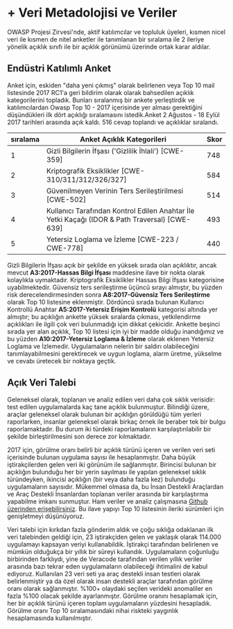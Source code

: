 # + Veri Metadolojisi ve Veriler

OWASP Projesi Zirvesi'nde, aktif katılımcılar ve topluluk üyeleri, kısmen nicel veri ile kısmen de nitel anketler ile tanımlanan bir sıralama ile 2 ileriye yönelik açıklık sınıfı ile bir açıklık görünümü üzerinde ortak karar aldılar.
 
## Endüstri Katılımlı Anket

Anket için, eskiden "daha yeni çıkmış" olarak belirlenen veya Top 10 mail listesinde 2017 RC1'a geri bildirim olarak olarak bahsedilen açıklık kategorilerini topladık. Bunları sıralanmış bir ankete yerleştirdik ve katılımcılardan Owasp Top 10 - 2017 içerisinde yer alması gerektiğini düşündükleri ilk dört açıklığı sıralamasını istedik.Anket 2 Ağustos - 18 Eylül 2017 tarihleri arasında açık kaldı. 516 cevap toplandı ve açıklıklar sıralandı.

| sıralama | Anket Açıklık Kategorileri | Skor |
| -- | -- | -- |
| 1 | Gizli Bilgilerin İfşası ('Gizlilik İhlali') [CWE-359] | 748 |
| 2 | Kriptografik Eksiklikler [CWE-310/311/312/326/327]| 584 |
| 3 | Güvenilmeyen Verinin Ters Serileştirilmesi [CWE-502] | 514 |
| 4 | Kullanıcı Tarafından Kontrol Edilen Anahtar İle Yetki Kaçağı (IDOR & Path Traversal) [CWE-639] | 493 |
| 5 | Yetersiz Loglama ve İzleme [CWE-223 / CWE-778]| 440 |

Gizli Bilgilerin İfşası açık bir şekilde en yüksek sırada olan açıklıktır, ancak mevcut **A3:2017-Hassas Bilgi İfşası** maddesine ilave bir nokta olarak kolaylıkla uymaktadır. Kriptografik Eksiklikler Hassas Bilgi İfşası kategorisine uyabilmektedir. Güvensiz ters serileştirme üçüncü sırayı almıştır, bu yüzden risk derecelendirmesinden sonra **A8:2017-Güvensiz Ters Serileştirme** olarak Top 10 listesine eklenmiştir. Dördüncü sırada bulunan Kullanıcı Kontrollü Anahtar **A5:2017-Yetersiz Erişim Kontrolü** kategorisi altında yer almıştır; bu açıklığın ankette yüksek sıralarda çıkması, yetkilendirme açıklıkları ile ilgili çok veri bulunmadığı için dikkat çekicidir. Ankette beşinci sırada yer alan açıklık, Top 10 listesi için iyi bir madde olduğu inandığımız ve bu yüzden **A10:2017-Yetersiz Loglama & İzleme** olarak eklenen Yetersiz Loglama ve İzlemedir. Uygulamaların nelerin bir saldırı olabileceğini tanımlayabilmesini gerektirecek ve uygun loglama, alarm üretme, yükselme ve cevabı üretecek bir noktaya geçtik.

## Açık Veri Talebi

Geleneksel olarak, toplanan ve analiz edilen veri daha çok sıklık verisidir: test edilen uygulamalarda kaç tane açıklık bulunmuştur. Bilindiği üzere, araçlar geleneksel olarak bulunan bir açıklığın görüldüğü tüm yerleri raporlarken, insanlar geleneksel olarak birkaç örnek ile beraber tek bir bulgu raporlamaktadır. Bu durum iki türdeki raporlamaların karşılaştırılabilir bir şekilde birleştirilmesini son derece zor kılmaktadır.

2017 için, görülme oranı belirli bir açıklık türünü içeren ve verilen veri seti içerisinde bulunan uygulama sayısı ile hesaplanmıştır. Daha büyük iştirakçilerden gelen veri iki görünüm ile sağlanmıştır. Birincisi bulunan bir açıklığın bulunduğu her bir yerin sayılması ile yapılan geleneksel sıklık türündeyken, ikincisi açıklığın (bir veya daha fazla kez) bulunduğu uygulamaların sayısıdır. Mükemmel olmasa da, bu İnsan Destekli Araçlardan ve Araç Destekli İnsanlardan toplanan veriler arasında bir karşılaştırma yapabilme imkanı sunmuştur. Ham veriler ve analiz çalışmasına [Github üzerinden erişebilirsiniz](https://github.com/OWASP/Top10/tree/master/2017/datacall). Bu ilave yapıyı Top 10 listesinin ileriki sürümleri için genişletmeyi düşünüyoruz.

Veri talebi için kırkdan fazla gönderim aldık ve çoğu sıklığa odaklanan ilk veri talebinden geldiği için, 23 iştirakçiden gelen ve yaklaşık olarak 114.000 uygulamayı kapsayan veriyi kullanabildik. İştirakçi tarafından belirlenen ve mümkün olduğukça bir yıllık bir süreyi kullandık. Uygulamaların çoğunluğu birbirinden farklıydı, yine de Veracode tarafından verilen yıllık veriler arasında bazı tekrar eden uygulamaların olabileceği ihtimalini de kabul ediyoruz. Kullanılan 23 veri seti ya araç destekli insan testleri olarak belirlenmiştir ya da özel olarak insan destekli araçlar tarafından görülme oranı olarak sağlanmıştır. %100+ olaydaki seçilen verideki anomaliler en fazla %100 olacak şekilde ayarlanmıştır. Görülme oranını hesaplamak için, her bir açıklık türünü içeren toplam uygulamaların yüzdesini hesapladık. Görülme oranı Top 10 sıralamasındaki nihai riskteki yaygınlık hesaplamasında kullanılmıştır.
